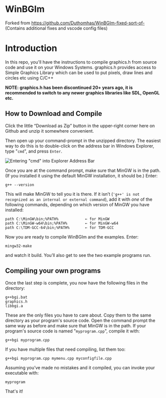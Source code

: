 # WinBGIm

Forked from https://github.com/Duthomhas/WinBGIm-fixed-sort-of-
(Contains additional fixes and vscode config files)

# Introduction

In this repo, you'll have the instructions to compile graphics.h from source code and use it on your Windows Systems. graphics.h provides access to Simple Graphics Library which can be used to put pixels, draw lines and circles etc using C/C++

**NOTE: graphics.h has been discontinued 20+ years ago, it is recommended to switch to any newer graphics libraries like SDL, OpenGL etc.**

## How to Download and Compile

Click the little “Download as Zip” button in the upper-right corner here on 
Github and unzip it somewhere convenient.

Then open up your command-prompt in the unzipped directory. The easiest way 
to do this is to double-click on the address bar in Windows Explorer, type 
"`cmd`", and press `Enter`.

  ![Entering "cmd" into Explorer Address Bar](images/howto-open-cmd.gif)

Once you are at the command prompt, make sure that MinGW is in the path. (If 
you installed it using the default MinGW installation, it should be.) Enter:

    g++ --version
   
This will make MinGW to tell you it is there. If it isn’t 
(`'g++' is not recognized as an internal or external command`), add it with 
_one_ of the following commands, depending on which version of MinGW you have 
installed:

    path C:\MinGW\bin;%PATH%            ← for MinGW
    path C:\MinGW-w64\bin;%PATH%        ← for MinGW-w64
    path C:\TDM-GCC-64\bin;%PATH%       ← for TDM-GCC

Now you are ready to compile WinBGIm and the examples. Enter:

    mingw32-make

and watch it build. You’ll also get to see the two example programs run.

## Compiling your own programs

Once the last step is complete, you now have the following files in the
directory:

    g++bgi.bat
    graphics.h
    libbgi.a

These are the only files you have to care about. Copy them to the same
directory as your program's source code. Open the command prompt the
same way as before and make sure that MinGW is in the path. If your program's
source code is named "`myprogram.cpp`", compile it with:

    g++bgi myprogram.cpp

If you have multiple files that need compiling, list them too:

    g++bgi myprogram.cpp mymenu.cpp myconfigfile.cpp

Assuming you’ve made no mistakes and it compiled, you can invoke your 
executable with:

    myprogram

That's it!

